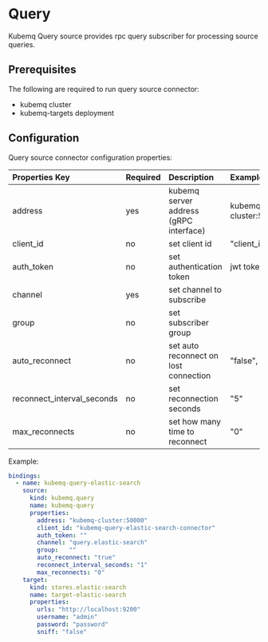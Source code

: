 # Query

Kubemq Query source provides rpc query subscriber for processing source queries.

## Prerequisites

The following are required to run query source connector:

* kubemq cluster
* kubemq-targets deployment

## Configuration

Query source connector configuration properties:

| Properties Key | Required | Description | Example |
| :--- | :--- | :--- | :--- |
| address | yes | kubemq server address \(gRPC interface\) | kubemq-cluster:50000 |
| client\_id | no | set client id | "client\_id" |
| auth\_token | no | set authentication token | jwt token |
| channel | yes | set channel to subscribe |  |
| group | no | set subscriber group |  |
| auto\_reconnect | no | set auto reconnect on lost connection | "false", "true" |
| reconnect\_interval\_seconds | no | set reconnection seconds | "5" |
| max\_reconnects | no | set how many time to reconnect | "0" |

Example:

```yaml
bindings:
  - name: kubemq-query-elastic-search
    source:
      kind: kubemq.query
      name: kubemq-query
      properties:
        address: "kubemq-cluster:50000"
        client_id: "kubemq-query-elastic-search-connector"
        auth_token: ""
        channel: "query.elastic-search"
        group:   ""
        auto_reconnect: "true"
        reconnect_interval_seconds: "1"
        max_reconnects: "0"
    target:
      kind: stores.elastic-search
      name: target-elastic-search
      properties:
        urls: "http://localhost:9200"
        username: "admin"
        password: "password"
        sniff: "false"
```

